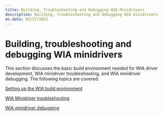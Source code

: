 ```yaml
---
title: Building, Troubleshooting and Debugging WIA Minidrivers
description: Building, troubleshooting and debugging WIA minidrivers
ms.date: 03/27/2023
---
```


# Building, troubleshooting and debugging WIA minidrivers

This section discusses the basic build environment needed for WIA driver development, WIA minidriver troubleshooting, and WIA minidriver debugging. The following topics are covered:

[Setting up the WIA build environment](setting-up-the-wia-build-environment.md)

[WIA Minidriver troubleshooting](wia-minidriver-troubleshooting.md)

[WIA minidriver debugging](wia-minidriver-debugging.md)
